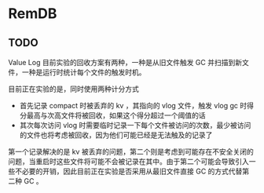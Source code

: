 # RemDB

## TODO

Value Log 目前实验的回收方案有两种，一种是从旧文件触发 GC 并扫描到新文件，一种是运行时统计每个文件的触发时机。

目前正在实验的是，同时使用两种计分方式

- 首先记录 compact 时被丢弃的 kv ，其指向的 vlog 文件，触发 vlog gc 时得分最高与次高文件将被回收，如果这个得分超过一个阈值的话
- 其次每次访问 vlog 时需要临时记录一下每个文件被访问的次数，最少被访问的文件也将考虑被回收，因为他们可能已经是无法触及的记录了

第一个记录解决的是 kv 被丢弃的问题，第二个则是考虑到可能存在不安全关闭的问题，当重启时这些文件将可能不会被记录在其中。由于第二个可能会导致引入一些不必要的开销，因此目前正在实验是否采用从最旧文件直接 GC 的方式代替第二种 GC 。